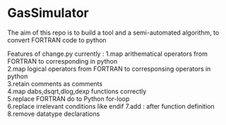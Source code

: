 # GasSimulator 
The aim of this repo is to build a tool and a semi-automated algorithm, to convert FORTRAN code to python

Features of change.py currently : 
1.map arithematical operators from FORTRAN to corresponding in python <br>
2.map logical operators from FORTRAN to corresponsing operators in python <br>
3.retain comments as comments<br>
4.map dabs,dsqrt,dlog,dexp functions correctly<br>
5.replace FORTRAN do to Python for-loop<br>
6.replace irrelevant conditions like endif 
7.add : after function definition
8.remove datatype declarations


